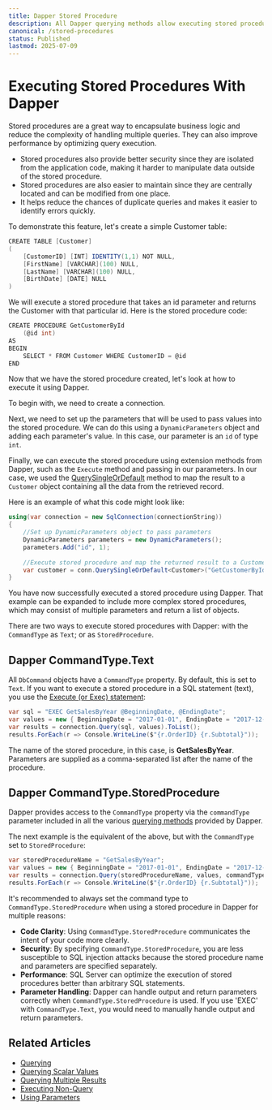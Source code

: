 ```yaml
---
title: Dapper Stored Procedure
description: All Dapper querying methods allow executing stored procedures without writing extra code by specifying the commandType parameter to 'StoredProcedure'.
canonical: /stored-procedures
status: Published
lastmod: 2025-07-09
---
```


# Executing Stored Procedures With Dapper

Stored procedures are a great way to encapsulate business logic and reduce the complexity of handling multiple queries. They can also improve performance by optimizing query execution. 

 - Stored procedures also provide better security since they are isolated from the application code, making it harder to manipulate data outside of the stored procedure.
 - Stored procedures are also easier to maintain since they are centrally located and can be modified from one place. 
 - It helps reduce the chances of duplicate queries and makes it easier to identify errors quickly.

To demonstrate this feature, let's create a simple Customer table:

```csharp
CREATE TABLE [Customer]
(
    [CustomerID] [INT] IDENTITY(1,1) NOT NULL,
    [FirstName] [VARCHAR](100) NULL,
    [LastName] [VARCHAR](100) NULL,
    [BirthDate] [DATE] NULL
)
```

We will execute a stored procedure that takes an id parameter and returns the Customer with that particular id. Here is the stored procedure code:

```csharp
CREATE PROCEDURE GetCustomerById 
    (@id int)  
AS  
BEGIN    
    SELECT * FROM Customer WHERE CustomerID = @id  
END 
```

Now that we have the stored procedure created, let's look at how to execute it using Dapper.

To begin with, we need to create a connection.

Next, we need to set up the parameters that will be used to pass values into the stored procedure. We can do this using a `DynamicParameters` object and adding each parameter's value. In this case, our parameter is an `id` of type `int`. 

Finally, we can execute the stored procedure using extension methods from Dapper, such as the `Execute` method and passing in our parameters. In our case, we used the [QuerySingleOrDefault](/dapper-query/selecting-single-rows) method to map the result to a `Customer` object containing all the data from the retrieved record. 

Here is an example of what this code might look like:

```csharp
using(var connection = new SqlConnection(connectionString))
{
    //Set up DynamicParameters object to pass parameters  
    DynamicParameters parameters = new DynamicParameters();   
    parameters.Add("id", 1);  
	
    //Execute stored procedure and map the returned result to a Customer object  
    var customer = conn.QuerySingleOrDefault<Customer>("GetCustomerById", parameters, commandType: CommandType.StoredProcedure);
}
```

You have now successfully executed a stored procedure using Dapper. That example can be expanded to include more complex stored procedures, which may consist of multiple parameters and return a list of objects. 

There are two ways to execute stored procedures with Dapper: with the `CommandType` as `Text`; or as `StoredProcedure`. 

## Dapper CommandType.Text

All `DbCommand` objects have a `CommandType` property. By default, this is set to `Text`. If you want to execute a stored procedure in a SQL statement (text), you use the [Execute (or Exec) statement](https://docs.microsoft.com/en-us/sql/t-sql/language-elements/execute-transact-sql?view=sql-server-2017):

```csharp
var sql = "EXEC GetSalesByYear @BeginningDate, @EndingDate";
var values = new { BeginningDate = "2017-01-01", EndingDate = "2017-12-31" };
var results = connection.Query(sql, values).ToList();
results.ForEach(r => Console.WriteLine($"{r.OrderID} {r.Subtotal}"));
```

The name of the stored procedure, in this case, is **GetSalesByYear**. Parameters are supplied as a comma-separated list after the name of the procedure.

## Dapper CommandType.StoredProcedure

Dapper provides access to the `CommandType` property via the `commandType` parameter included in all the various [querying methods](/dapper-query) provided by Dapper. 

The next example is the equivalent of the above, but with the `CommandType` set to `StoredProcedure`:

```csharp
var storedProcedureName = "GetSalesByYear";
var values = new { BeginningDate = "2017-01-01", EndingDate = "2017-12-31" };
var results = connection.Query(storedProcedureName, values, commandType: CommandType.StoredProcedure).ToList();
results.ForEach(r => Console.WriteLine($"{r.OrderID} {r.Subtotal}"));
```

It's recommended to always set the command type to `CommandType.StoredProcedure` when using a stored procedure in Dapper for multiple reasons:

- **Code Clarity**: Using `CommandType.StoredProcedure` communicates the intent of your code more clearly.
- **Security**: By specifying `CommandType.StoredProcedure`, you are less susceptible to SQL injection attacks because the stored procedure name and parameters are specified separately.
- **Performance**: SQL Server can optimize the execution of stored procedures better than arbitrary SQL statements.
- **Parameter Handling**: Dapper can handle output and return parameters correctly when `CommandType.StoredProcedure` is used. If you use 'EXEC' with `CommandType.Text`, you would need to manually handle output and return parameters.

## Related Articles

- [Querying](/dapper-query)
- [Querying Scalar Values](/dapper-query/selecting-scalar-values)
- [Querying Multiple Results](/dapper-query/selecting-multiple-results)
- [Executing Non-Query](/non-query)
- [Using Parameters](/parameters)

